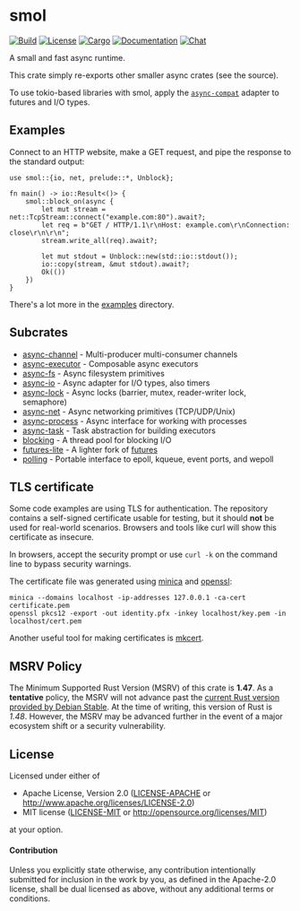# smol

[![Build](https://github.com/smol-rs/smol/workflows/Build%20and%20test/badge.svg)](
https://github.com/smol-rs/smol/actions)
[![License](https://img.shields.io/badge/license-Apache--2.0_OR_MIT-blue.svg)](
https://github.com/smol-rs/smol)
[![Cargo](https://img.shields.io/crates/v/smol.svg)](
https://crates.io/crates/smol)
[![Documentation](https://docs.rs/smol/badge.svg)](
https://docs.rs/smol)
[![Chat](https://img.shields.io/discord/701824908866617385.svg?logo=discord)](
https://discord.gg/x6m5Vvt)

A small and fast async runtime.

This crate simply re-exports other smaller async crates (see the source).

To use tokio-based libraries with smol, apply the [`async-compat`] adapter to futures and I/O
types.

## Examples

Connect to an HTTP website, make a GET request, and pipe the response to the standard output:

```rust,no_run
use smol::{io, net, prelude::*, Unblock};

fn main() -> io::Result<()> {
    smol::block_on(async {
        let mut stream = net::TcpStream::connect("example.com:80").await?;
        let req = b"GET / HTTP/1.1\r\nHost: example.com\r\nConnection: close\r\n\r\n";
        stream.write_all(req).await?;

        let mut stdout = Unblock::new(std::io::stdout());
        io::copy(stream, &mut stdout).await?;
        Ok(())
    })
}
```

There's a lot more in the [examples] directory.

[`async-compat`]: https://docs.rs/async-compat
[examples]: https://github.com/smol-rs/smol/tree/master/examples
[get-request]: https://github.com/smol-rs/smol/blob/master/examples/get-request.rs

## Subcrates

- [async-channel] - Multi-producer multi-consumer channels
- [async-executor] - Composable async executors
- [async-fs] - Async filesystem primitives
- [async-io] - Async adapter for I/O types, also timers
- [async-lock] - Async locks (barrier, mutex, reader-writer lock, semaphore)
- [async-net] - Async networking primitives (TCP/UDP/Unix)
- [async-process] - Async interface for working with processes
- [async-task] - Task abstraction for building executors
- [blocking] - A thread pool for blocking I/O
- [futures-lite] - A lighter fork of [futures]
- [polling] - Portable interface to epoll, kqueue, event ports, and wepoll

[async-io]: https://github.com/smol-rs/async-io
[polling]: https://github.com/smol-rs/polling
[nb-connect]: https://github.com/smol-rs/nb-connect
[async-executor]: https://github.com/smol-rs/async-executor
[async-task]: https://github.com/smol-rs/async-task
[blocking]: https://github.com/smol-rs/blocking
[futures-lite]: https://github.com/smol-rs/futures-lite
[smol]: https://github.com/smol-rs/smol
[async-net]: https://github.com/smol-rs/async-net
[async-process]: https://github.com/smol-rs/async-process
[async-fs]: https://github.com/smol-rs/async-fs
[async-channel]: https://github.com/smol-rs/async-channel
[concurrent-queue]: https://github.com/smol-rs/concurrent-queue
[event-listener]: https://github.com/smol-rs/event-listener
[async-lock]: https://github.com/smol-rs/async-lock
[fastrand]: https://github.com/smol-rs/fastrand
[futures]: https://github.com/rust-lang/futures-rs

## TLS certificate

Some code examples are using TLS for authentication. The repository
contains a self-signed certificate usable for testing, but it should **not**
be used for real-world scenarios. Browsers and tools like curl will
show this certificate as insecure.

In browsers, accept the security prompt or use `curl -k` on the
command line to bypass security warnings.

The certificate file was generated using
[minica](https://github.com/jsha/minica) and
[openssl](https://www.openssl.org/):

```text
minica --domains localhost -ip-addresses 127.0.0.1 -ca-cert certificate.pem
openssl pkcs12 -export -out identity.pfx -inkey localhost/key.pem -in localhost/cert.pem
```

Another useful tool for making certificates is [mkcert].

[mkcert]: https://github.com/FiloSottile/mkcert

## MSRV Policy

The Minimum Supported Rust Version (MSRV) of this crate is **1.47**. As a **tentative** policy, the MSRV will not advance past the [current Rust version provided by Debian Stable](https://packages.debian.org/stable/rust/rustc). At the time of writing, this version of Rust is *1.48*. However, the MSRV may be advanced further in the event of a major ecosystem shift or a security vulnerability.

## License

Licensed under either of

 * Apache License, Version 2.0 ([LICENSE-APACHE](LICENSE-APACHE) or http://www.apache.org/licenses/LICENSE-2.0)
 * MIT license ([LICENSE-MIT](LICENSE-MIT) or http://opensource.org/licenses/MIT)

at your option.

#### Contribution

Unless you explicitly state otherwise, any contribution intentionally submitted
for inclusion in the work by you, as defined in the Apache-2.0 license, shall be
dual licensed as above, without any additional terms or conditions.
